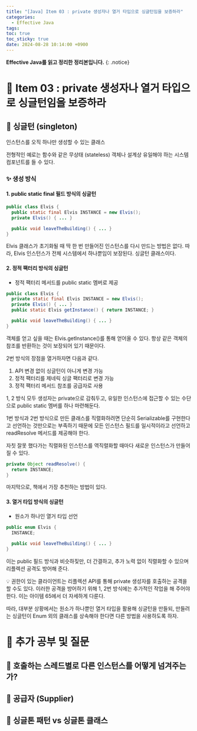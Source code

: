 ```yaml
---
title: "[Java] Item 03 : private 생성자나 열거 타입으로 싱글턴임을 보증하라"
categories:
  - Effective Java
tags:
toc: true
toc_sticky: true
date: 2024-08-28 10:14:00 +0900
---
```


<strong>Effective Java를 읽고 정리한 정리본입니다.</strong>
{: .notice}

# 📌 Item 03 : private 생성자나 열거 타입으로 싱글턴임을 보증하라


## 🫧 싱글턴 (singleton)

인스턴스를 오직 하나만 생성할 수 있는 클래스

전형적인 예로는 함수와 같은 무상태 (stateless) 객체나 설계상 유일해야 하는 시스템 컴포넌트를 들 수 있다.

### ✨ 생성 방식

#### 1. public static final 필드 방식의 싱글턴

```java
public class Elvis {
  public static final Elvis INSTANCE = new Elvis();
  private Elvis() { ... }

  public void leaveTheBuilding() { ... }
}
```

Elvis 클래스가 초기화될 때 딱 한 번 만들어진 인스턴스를 다시 만드는 방법은 없다. 따라, Elvis 인스턴스가 전체 시스템에서 하나뿐임이 보장된다. 싱글턴 클래스이다.

#### 2. 정적 팩터리 방식의 싱글턴

- 정적 팩터리 메서드를 public static 멤버로 제공

```java
public class Elvis {
  private static final Elvis INSTANCE = new Elvis();
  private Elvis() { ... }
  public static Elvis getInstance() { return INSTANCE; }

  public void leaveTheBuilding() { ... }
}
```

객체를 얻고 싶을 때는 Elvis.getInstance()를 통해 얻어올 수 있다. 항상 같은 객체의 참조를 반환하는 것이 보장되어 있기 때문이다.

2번 방식의 장점을 열거하자면 다음과 같다.

1. API 변경 없이 싱글턴이 아니게 변경 가능
2. 정적 팩터리를 제네릭 싱글 팩터리로 변경 가능
3. 정적 팩터리 메서드 참조를 공급자로 사용

1, 2 방식 모두 생성자는 private으로 감춰두고, 유일한 인스턴스에 접근할 수 있는 수단으로 public static 멤버를 하나 마련해둔다.

1번 방식과 2번 방식으로 만든 클래스를 직렬화하려면 단순히 Serializable를 구현한다고 선언하는 것만으로는 부족하기 때문에 모든 인스턴스 필드를 일시적이라고 선언하고 readResolve 메서드를 제공해야 한다.

자칫 잘못 했다가는 직렬화된 인스턴스를 역직렬화할 때마다 새로운 인스턴스가 만들어질 수 있다.

```java
private Object readResolve() {
  return INSTANCE;
}
```

마지막으로, 책에서 가장 추천하는 방법이 있다.

#### 3. 열거 타입 방식의 싱글턴

- 원소가 하나인 열거 타입 선언

```java
public enum Elvis {
  INSTANCE;
  
  public void leaveTheBuilding() { ... }
}
```

이는 public 필드 방식과 비슷하짖만, 더 간결하고, 추가 노력 없이 직렬화할 수 있으며 리플렉션 공격도 방어해 준다.

💡 권한이 있는 클라이언트는 리플렉션 API를 통해 private 생성자를 호출하는 공격을 할 수도 있다. 이러한 공격을 방어하기 위해 1, 2번 방식에는 추가적인 작업을 해 주어야 한다. 이는 아이템 65에서 더 자세하게 다룬다.

따라, 대부분 상황에서는 원소가 하나뿐인 열거 타입을 활용해 싱글턴을 만들되, 만들려는 싱글턴이 Enum 외의 클래스를 상속해야 한다면 다른 방법을 사용하도록 하자.


# 📌 추가 공부 및 질문

## 🫧 호출하는 스레드별로 다른 인스턴스를 어떻게 넘겨주는가?

## 🫧 공급자 (Supplier)

## 🫧 싱글톤 패턴 vs 싱글톤 클래스